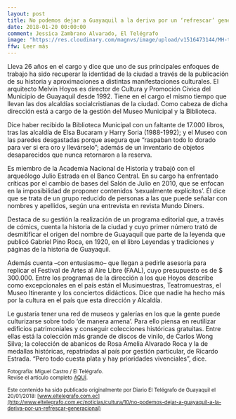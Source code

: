 ```yaml
---
layout: post
title: No podemos dejar a Guayaquil a la deriva por un ‘refrescar’ generacional
date: 2018-01-20 00:00:00
comment: Jessica Zambrano Alvarado, El Telégrafo
image: "https://res.cloudinary.com/magnvs/image/upload/v1516473144/MH-telegrafo_bwhvor.jpg"
ffw: Leer más
---  
```


Lleva 26 años en el cargo y dice que uno de sus principales enfoques de trabajo ha sido recuperar la identidad de la ciudad a través de la publicación de su historia y aproximaciones a distintas manifestaciones culturales. El arquitecto Melvin Hoyos es director de Cultura y Promoción Cívica del Municipio de Guayaquil desde 1992. Tiene en el cargo el mismo tiempo que llevan las dos alcaldías socialcristianas de la ciudad. Como cabeza de dicha dirección está a cargo de la gestión del Museo Municipal y la Biblioteca.  

Dice haber recibido la Biblioteca Municipal con un faltante de 17.000 libros, tras las alcaldía de Elsa Bucaram y Harry Soria (1988-1992); y el Museo con las paredes desgastadas porque asegura que “raspaban todo lo dorado para ver si era oro y llevárselo”; además de un inventario de objetos desaparecidos que nunca retornaron a la reserva.  

Es miembro de la Academia Nacional de Historia y trabajó con el arqueólogo Julio Estrada en el Banco Central. En su cargo ha enfrentado críticas por el cambio de bases del Salón de Julio en 2010, que se enfocan en la imposibilidad de proponer contenidos ‘sexualmente explícitos’. Él dice que se trata de un grupo reducido de personas a las que puede señalar con nombres y apellidos, según una entrevista en revista Mundo Diners.  

Destaca de su gestión la realización de un programa editorial que, a través de cómics, cuenta la historia de la ciudad y cuyo primer número  trató de desmitificar el origen del nombre de Guayaquil que parte de la leyenda que publicó Gabriel Pino Roca, en 1920, en el libro Leyendas y tradiciones y páginas de la historia de Guayaquil.  

Además cuenta –con entusiasmo– que llegan a pedirle asesoría para replicar el Festival de Artes al Aire Libre (FAAL), cuyo presupuesto es de $ 300.000. Entre los programas de la dirección a los que Hoyos describe como excepcionales en el país están el Musimuestras, Teatromuestras, el Museo Itinerante y los conciertos didácticos. Dice que nadie ha hecho más por la cultura en el país que esta dirección y Alcaldía.  

Le gustaría tener una red de museos y galerías en los que la gente puede culturizarse sobre todo ‘de manera amena’. Para ello piensa en reutilizar edificios patrimoniales y conseguir colecciones históricas gratuitas. Entre ellas está la colección más grande de discos de vinilo, de Carlos Wong Silva; la colección de abanicos de Rosa Amelia Alvarado Roca y la de medallas históricas, repatriadas al país por gestión particular, de Ricardo Estrada. “Pero todo cuesta plata y hay prioridades vivenciales”, dice.

<small>Fotografía: Miguel Castro / El Telégrafo.<br/>
Revise el artículo completo [AQUÍ](http://tinyurl.com/y8n7cywk).</small>

<small>Este contenido ha sido publicado originalmente por Diario El Telégrafo de Guayaquil el 20/01/2018: [www.eltelegrafo.com.ec](http://www.eltelegrafo.com.ec/noticias/cultura/10/no-podemos-dejar-a-guayaquil-a-la-deriva-por-un-refrescar-generacional)</small>
